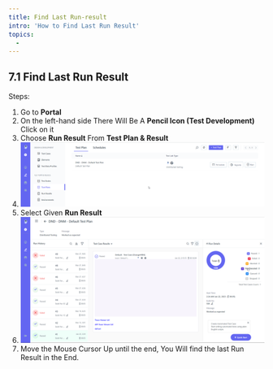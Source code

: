 ```yaml
---
title: Find Last Run-result
intro: 'How to Find Last Run Result'
topics:
  - 
---
```

## <a name="_7ycn1ujk3osv"></a>7.1 **Find Last Run Result** 

Steps: 

1. Go to **Portal** 
2. On the left-hand side There Will Be A **Pencil Icon (Test Development)** Click on it 
3. Choose **Run Result** From **Test Plan & Result** 
4. ![](imgs/test-plan-list.png)
5. Select Given **Run Result** 
6. ![](imgs/last-run-result.png)
7. Move the Mouse Cursor Up until the end, You Will find the last Run Result in the End.